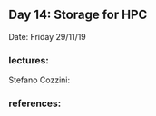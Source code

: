 ## Day 14: Storage for HPC 

Date: Friday 29/11/19

### lectures:
  Stefano Cozzini:

### references:
 
